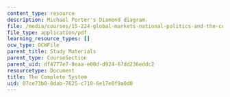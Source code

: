 ```yaml
---
content_type: resource
description: Michael Porter's Diamond diagram.
file: /media/courses/15-224-global-markets-national-politics-and-the-competitive-advantage-of-firms-spring-2003/07ce73b80dab7625c7106e17e0f9a0d0_portersdiamond.pdf
file_type: application/pdf
learning_resource_types: []
ocw_type: OCWFile
parent_title: Study Materials
parent_type: CourseSection
parent_uid: df4777e7-8eaa-e00d-d924-67dd236eddc2
resourcetype: Document
title: The Complete System
uid: 07ce73b8-0dab-7625-c710-6e17e0f9a0d0
---
```


